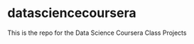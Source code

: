 datasciencecoursera
===================

This is the repo for the Data Science Coursera Class Projects
